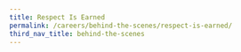 ```yaml
---
title: Respect Is Earned
permalink: /careers/behind-the-scenes/respect-is-earned/
third_nav_title: behind-the-scenes
---
```


